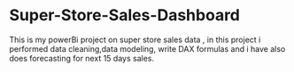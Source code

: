 # Super-Store-Sales-Dashboard

This is my powerBi project on super store sales data , in this project i performed data cleaning,data modeling, write DAX formulas and i have also does forecasting for next 15 days sales.

